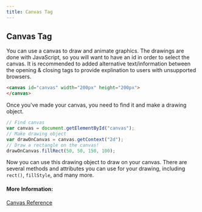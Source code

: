 ```yaml
---
title: Canvas Tag
---
```

## Canvas Tag

<!-- The article goes here, in GitHub-flavored Markdown. Feel free to add YouTube videos, images, and CodePen/JSBin embeds  -->
You can use a canvas to draw and animate graphics. The drawings are done with JavaScript, so you will want to have an id in order to select the canvas. It is recommended to added alternative text/information between the opening & closing tags to provide explination to users with unsupported browsers. 
```html
<canvas id="canvas" width="200px" height="200px">
</canvas>
```
Once you've made your canvas, you need to find it and make a drawing object. 
```javascript
// Find canvas
var canvas = document.getElementById("canvas");
// Make drawing object
var drawOnCanvas = canvas.getContext("2d");
// Draw a rectangle on the canvas!
drawOnCanvas.fillRect(50, 50, 150, 100);
```
Now you can use this drawing object to draw on your canvas. There are several methods and attributes you can use for your drawing, including `rect()`, `fillStyle`, and many more. 



#### More Information:
<!-- Please add any articles you think might be helpful to read before writing the article -->
<a href="https://www.w3schools.com/graphics/canvas_reference.asp">Canvas Reference</a>

